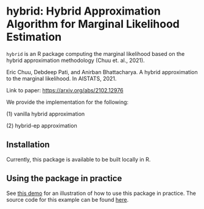 # hybrid: Hybrid Approximation Algorithm for Marginal Likelihood Estimation

`hybrid` is an R package computing the marginal likelihood based on the hybrid approximation methodology (Chuu et. al., 2021).

Eric Chuu, Debdeep Pati, and Anirban Bhattacharya. A hybrid approximation to the marginal likelihood. In AISTATS, 2021.

Link to paper: https://arxiv.org/abs/2102.12976

We provide the implementation for the following: 

(1) vanilla hybrid approximation

(2)  hybrid-ep approximation 

## Installation

Currently, this package is available to be built locally in R. 

## Using the package in practice

See [this demo](https://github.com/echuu/hybrid/blob/main/examples/demo/demo.pdf) for an illustration of how to use this package in practice. The source code for this example can be found [here](https://github.com/echuu/hybrid/blob/main/examples/demo/demo.Rmd).

